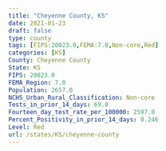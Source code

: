 ```yaml
---
title: "Cheyenne County, KS"
date: 2021-01-23
draft: false
type: county
tags: [FIPS:20023.0,FEMA:7.0,Non-core,Red]
categories: [KS]
County: Cheyenne County
State: KS
FIPS: 20023.0
FEMA_Region: 7.0
Population: 2657.0
NCHS_Urban_Rural_Classification: Non-core
Tests_in_prior_14_days: 69.0
Fourteen_day_test_rate_per_100000: 2597.0
Percent_Positivity_in_prior_14_days: 0.246
Level: Red
url: /states/KS/cheyenne-county
---
```




